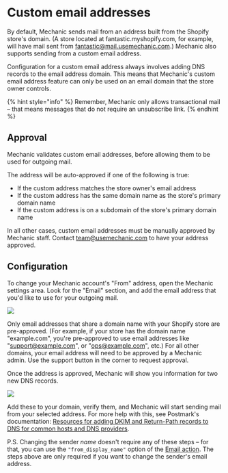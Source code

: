 # Custom email addresses

By default, Mechanic sends mail from an address built from the Shopify store's domain. \(A store located at fantastic.myshopify.com, for example, will have mail sent from [fantastic@mail.usemechanic.com](mailto:fantastic@mail.usemechanic.com).\) Mechanic also supports sending from a custom email address.

Configuration for a custom email address always involves adding DNS records to the email address domain. This means that Mechanic's custom email address feature can only be used on an email domain that the store owner controls.

{% hint style="info" %}
Remember, Mechanic only allows transactional mail – that means messages that do not require an unsubscribe link.
{% endhint %}

## Approval

Mechanic validates custom email addresses, before allowing them to be used for outgoing mail.

The address will be auto-approved if one of the following is true:

* If the custom address matches the store owner's email address
* If the custom address has the same domain name as the store's primary domain name
* If the custom address is on a subdomain of the store's primary domain name

In all other cases, custom email addresses must be manually approved by Mechanic staff. Contact [team@usemechanic.com](mailto:team@usemechanic.com) to have your address approved.

## Configuration

To change your Mechanic account's "From" address, open the Mechanic settings area. Look for the "Email" section, and add the email address that you'd like to use for your outgoing mail.

![](https://d33v4339jhl8k0.cloudfront.net/docs/assets/5ddd799f2c7d3a7e9ae472fc/images/5e3c2f1a04286364bc94f42e/file-DqoBFym1FO.png)

Only email addresses that share a domain name with your Shopify store are pre-approved. \(For example, if your store has the domain name "example.com", you're pre-approved to use email addresses like "support@example.com", or "ops@example.com", etc.\) For all other domains, your email address will need to be approved by a Mechanic admin. Use the support button in the corner to request approval.

Once the address is approved, Mechanic will show you information for two new DNS records.

![](https://d33v4339jhl8k0.cloudfront.net/docs/assets/5ddd799f2c7d3a7e9ae472fc/images/5e3c30b22c7d3a7e9ae75674/file-H0hDxz239h.png)

Add these to your domain, verify them, and Mechanic will start sending mail from your selected address. For more help with this, see Postmark's documentation: [Resources for adding DKIM and Return-Path records to DNS for common hosts and DNS providers](https://postmarkapp.com/support/article/1090-resources-for-adding-dkim-and-return-path-records-to-dns-for-common-hosts-and-dns-providers).

P.S. Changing the sender _name_ doesn't require any of these steps – for that, you can use the `"from_display_name"` option of the [Email action](../../core/actions/email.md). The steps above are only required if you want to change the sender's email address.

